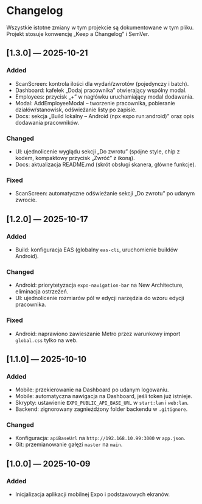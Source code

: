 # Changelog

Wszystkie istotne zmiany w tym projekcie są dokumentowane w tym pliku.
Projekt stosuje konwencję „Keep a Changelog” i SemVer.

## [1.3.0] — 2025-10-21

### Added
- ScanScreen: kontrola ilości dla wydań/zwrotów (pojedynczy i batch).
- Dashboard: kafelek „Dodaj pracownika” otwierający wspólny modal.
- Employees: przycisk „+” w nagłówku uruchamiający modal dodawania.
- Modal: AddEmployeeModal – tworzenie pracownika, pobieranie działów/stanowisk, odświeżanie listy po zapisie.
- Docs: sekcja „Build lokalny – Android (npx expo run:android)” oraz opis dodawania pracowników.

### Changed
- UI: ujednolicenie wyglądu sekcji „Do zwrotu” (spójne style, chip z kodem, kompaktowy przycisk „Zwróć” z ikoną).
- Docs: aktualizacja README.md (skrót obsługi skanera, główne funkcje).

### Fixed
- ScanScreen: automatyczne odświeżanie sekcji „Do zwrotu” po udanym zwrocie.

## [1.2.0] — 2025-10-17

### Added
- Build: konfiguracja EAS (globalny `eas-cli`, uruchomienie buildów Android).

### Changed
- Android: priorytetyzacja `expo-navigation-bar` na New Architecture, eliminacja ostrzeżeń.
- UI: ujednolicenie rozmiarów pól w edycji narzędzia do wzoru edycji pracownika.

### Fixed
- Android: naprawiono zawieszanie Metro przez warunkowy import `global.css` tylko na web.

## [1.1.0] — 2025-10-10

### Added
- Mobile: przekierowanie na Dashboard po udanym logowaniu.
- Mobile: automatyczna nawigacja na Dashboard, jeśli token już istnieje.
- Skrypty: ustawienie `EXPO_PUBLIC_API_BASE_URL` w `start:lan` i `web:lan`.
- Backend: zignorowany zagnieżdżony folder backendu w `.gitignore`.

### Changed
- Konfiguracja: `apiBaseUrl` na `http://192.168.10.99:3000` w `app.json`.
- Git: przemianowanie gałęzi `master` na `main`.

## [1.0.0] — 2025-10-09

### Added
- Inicjalizacja aplikacji mobilnej Expo i podstawowych ekranów.